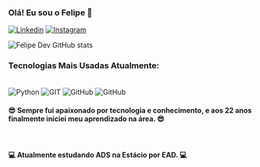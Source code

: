 ### Olá! Eu sou o Felipe 👋

[![Linkedin](https://img.shields.io/badge/LinkedIn-0077B5?style=for-the-badge&logo=linkedin&logoColor=white)](https://www.linkedin.com/in/felipefreitasof/)
[![Instagram](https://img.shields.io/badge/Instagram-E4405F?style=for-the-badge&logo=instagram&logoColor=white)](https://www.instagram.com/freitas.zoz/)

![Felipe Dev GitHub stats](https://github-readme-stats.vercel.app/api?username=devfelipeeduardo&show_icons=true&theme=dracula)

### Tecnologias Mais Usadas Atualmente:
<div style="display: inline-block"> <br/>

 <img align="center" alt="Python" src="https://img.shields.io/badge/Python-14354C?style=for-the-badge&logo=python&logoColor=white" />
 <img align="center" alt="GIT" src="https://img.shields.io/badge/GIT-E44C30?style=for-the-badge&logo=git&logoColor=white" />
 <img align="center" alt="GitHub" src="https://img.shields.io/badge/GitHub-100000?style=for-the-badge&logo=github&logoColor=white)](https://github.com/devfelipeeduardo" />

 <img align="center" alt="GitHub" src="[https://img.shields.io/badge/GitHub-100000?style=for-the-badge&logo=github&logoColor=white](https://img.shields.io/badge/Microsoft_Excel-217346?style=for-the-badge&logo=microsoft-excel&logoColor=white))](https://github.com/devfelipeeduardo" />


</div>

<br/>

#### 😎 Sempre fui apaixonado por tecnologia e conhecimento, e aos 22 anos finalmente iniciei meu aprendizado na área. 😎
<br/>

#### 💻 Atualmente estudando ADS na Estácio por EAD. 💻
